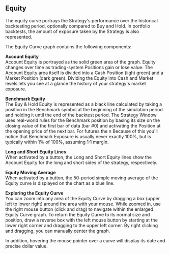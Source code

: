 ﻿## Equity

The equity curve portrays the Strategy's performance over the historical backtesting period, optionally compared to Buy and Hold. In portfolio backtests, the amount of exposure taken by the Strategy is also represented. 
 
The Equity Curve graph contains the following components:

**Account Equity**  
Account Equity is portrayed as the solid green area of the graph. Equity changes over time as 
trading-system Positions gain or lose value.  The Account Equity area itself is divided into a 
Cash Position (light green) and a Market Position (dark green). Dividing the Equity into Cash 
and Market levels lets you see at a glance the history of your strategy's market exposure.

**Benchmark Equity**  
The Buy & Hold Equity is represented as a black line calculated by taking a position in the Benchmark symbol at the beginning of the simulation period and holding it until the end of the backtest period. The Strategy Window uses real-world rules for the Benchmark position by basing its size on the closing value of the first bar of data (bar #0) and activating the Position at the opening price of the next bar. For futures the n  Because of this you'll notice that Benchmark Exposure is usually never exactly 100%, but is typically within 1% of 100%, assuming 1:1 margin.

**Long and Short Equity Lines**  
When activated by a button, the Long and Short Equity lines show the Account Equity for the long and short sides of the strategy, respectively.

**Equity Moving Average**  
When activated by a button, the 50-period simple moving average of the Equity curve is displayed on the chart as a blue line.

**Exploring the Equity Curve**  
You can zoom into any area of the Equity Curve by dragging a box (upper left to lower right) around the area with your mouse.  While zoomed in, use the right mouse button (click and drag) to navigate within the enlarged Equity Curve graph.  To return the Equity Curve to its normal size and position, draw a reverse box with the left mouse button by starting at the lower right corner and dragging to the upper left corner. By right clicking and dragging, you can manually center the graph.  

In addition, hovering the mouse pointer over a curve will display its date and precise dollar value. 

 
